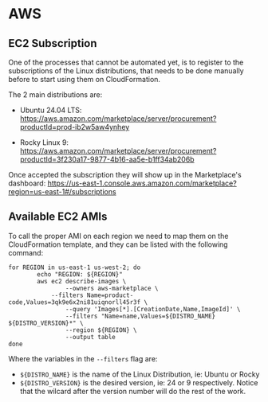 # AWS

## EC2 Subscription
One of the processes that cannot be automated yet, is to register to the
subscriptions of the Linux distributions, that needs to be done manually before
to start using them on CloudFormation.

The 2 main distributions are:
* Ubuntu 24.04 LTS:
https://aws.amazon.com/marketplace/server/procurement?productId=prod-ib2w5aw4ynhey

* Rocky Linux 9:
https://aws.amazon.com/marketplace/server/procurement?productId=3f230a17-9877-4b16-aa5e-b1ff34ab206b

Once accepted the subscription they will show up in the Marketplace's dashboard:
https://us-east-1.console.aws.amazon.com/marketplace?region=us-east-1#/subscriptions

## Available EC2 AMIs
To call the proper AMI on each region we need to map them on the CloudFormation template,
and they can be listed with the following command:
```
for REGION in us-east-1 us-west-2; do
        echo "REGION: ${REGION}"
        aws ec2 describe-images \
                --owners aws-marketplace \
            --filters Name=product-code,Values=3qk9e6x2ni81uiqnorll45r3f \
                --query 'Images[*].[CreationDate,Name,ImageId]' \
                --filters "Name=name,Values=${DISTRO_NAME} ${DISTRO_VERSION}*" \
                --region ${REGION} \
                --output table
done
```

Where the variables in the `--filters` flag are:
* `${DISTRO_NAME}` is the name of the Linux Distribution, ie: Ubuntu or Rocky
* `${DISTRO_VERSION}` is the desired version, ie: 24 or 9 respectively.
Notice that the wilcard after the version number will do the rest of the work.

